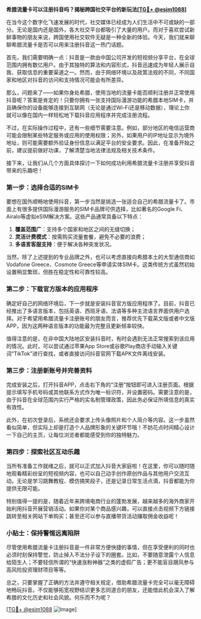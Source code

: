 **希腊流量卡可以注册抖音吗？揭秘跨国社交平台的新玩法[[TG💪+ @esim1088](https://t.me/s/esim1088)]**

在当今这个数字化飞速发展的时代，社交媒体已经成为人们生活中不可或缺的一部分。无论是国内还是国外，各大社交平台都吸引了大量的用户。而对于喜欢尝试新鲜事物的朋友来说，跨国使用社交软件无疑是一种全新的体验。今天，我们就来聊聊希腊流量卡是否可以用来注册抖音这一热门话题。

首先，我们需要明确一点：抖音是一款由中国公司开发的短视频分享平台，在全球范围内拥有数亿用户。由于其独特的算法和内容形式，抖音迅速成为年轻人展示自我、获取信息的重要渠道之一。然而，由于网络环境以及政策法规的不同，不同国家和地区对抖音的访问和支持情况可能会有所差异。

那么，问题来了——如果你身处希腊，使用当地的流量卡能否顺利注册并正常使用抖音呢？答案是肯定的！只要你拥有一张支持国际漫游功能的希腊本地SIM卡，并且确保你的设备能够连接到互联网（无论是通过Wi-Fi还是移动数据），理论上你就可以像在国内一样轻松地下载抖音应用程序并完成注册流程。

不过，在实际操作过程中，还有一些细节需要注意。例如，部分地区的电信运营商可能会限制某些特定服务或应用的使用权限；另外，如果用户的IP地址显示为境外地址，则可能需要额外验证身份信息以满足平台的安全要求。因此，在准备开始之前，建议提前做好功课，了解清楚当地法律法规及相关技术条件。

接下来，让我们从几个方面具体探讨一下如何成功利用希腊流量卡注册并享受抖音带来的乐趣吧！

### 第一步：选择合适的SIM卡

要想在国外顺畅地使用抖音，第一步当然是挑选一张适合自己的希腊流量卡了。市面上有很多提供国际漫游服务的SIM卡品牌可供选择，比如著名的Google Fi、Airalo等虚拟eSIM解决方案。这些产品通常具备以下特点：

1. **覆盖范围广**：支持多个国家和地区之间的无缝切换；
2. **灵活计费模式**：按需购买流量套餐，避免不必要的浪费；
3. **多语言客服支持**：便于解决各种突发状况。

当然，除了上述提到的专业品牌之外，也可以考虑直接向希腊本土的大型通信商如Vodafone Greece、Cosmote Greece等申请实体SIM卡。这类传统方式虽然初始设置稍显繁琐，但胜在稳定性和可靠性较高。

### 第二步：下载官方版本的应用程序

确定好自己的网络环境后，下一步就是安装抖音官方版应用程序了。目前，抖音已经推出了多语言版本，包括英语、西班牙语、法语等多种主流语言界面供用户选择。对于希望用希腊流量卡注册账号的朋友而言，推荐优先下载英文版或者中文版APP，因为这两种语言版本的功能最为完整且更新频率较快。

值得注意的是，在非中国大陆地区安装抖音时，有时会遇到无法正常搜索到该应用的情况。此时，可以尝试通过苹果App Store或谷歌Play商店手动输入关键词“TikTok”进行查找，或者直接访问抖音官网下载APK文件离线安装。

### 第三步：注册新账号并完善资料

完成安装之后，打开抖音APP，点击右下角的“注册”按钮即可进入注册页面。根据提示填写手机号码或其他联系方式作为唯一标识符，并设置密码。需要注意的是，由于抖音在全球范围内实行严格的实名制管理政策，因此务必保证所填信息的真实有效性。

此外，在初次登录后，系统还会要求上传头像照片和个人简介等内容。这一步虽然看似简单，但实际上却是打造个人品牌形象的关键环节哦！不妨花点时间精心设计一下自己的主页，让每位浏览者都能感受到你的独特魅力。

### 第四步：探索社区互动乐趣

当所有准备工作就绪之后，就可以正式加入抖音大家庭啦！在这里，你可以随时随地观看精彩纷呈的短视频内容，也可以自己动手创作原创作品与其他用户交流互动。无论是学习跳舞教程、模仿搞笑段子，还是记录日常生活点滴，抖音都能为你提供无限可能。

特别值得一提的是，随着近年来跨境电商行业的蓬勃发展，越来越多的海外商家开始利用抖音开展营销活动。如果你对某个商品感兴趣，可以直接点击视频下方链接跳转至相关网站下单购买；甚至还可以参与直播带货活动赚取佣金收益呢！

### 小贴士：保持警惕远离陷阱

尽管使用希腊流量卡注册抖音是一件非常方便快捷的事情，但在享受便利的同时也必须时刻保持警觉，防止掉入不法分子设下的圈套。比如，不要随意泄露个人信息给陌生人；不要轻信所谓的“快速涨粉神器”之类的虚假广告；更不能盲目跟风参与高风险投资理财项目等等。

总之，只要掌握了正确的方法并遵守相关规定，借助希腊流量卡完全可以毫无障碍地畅玩抖音。不仅能够拓宽视野结识更多志同道合的朋友，还能借此机会深入了解希腊的文化历史和社会风貌。何乐而不为呢？

[[TG💪+ @esim1088](https://t.me/s/esim1088) ![Image](https://i.postimg.cc/4NQfJmqS/Snipaste-2025-05-13-00-14-12.png)]